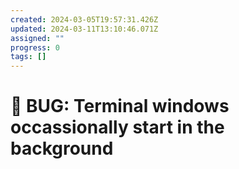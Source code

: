 ```yaml
---
created: 2024-03-05T19:57:31.426Z
updated: 2024-03-11T13:10:46.071Z
assigned: ""
progress: 0
tags: []
---
```


# 🐞 BUG: Terminal windows occassionally start in the background
